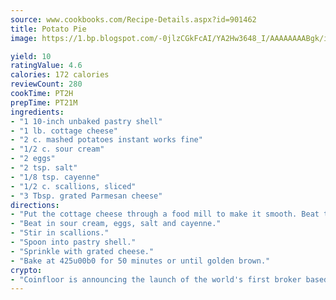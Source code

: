 ```yaml
---
source: www.cookbooks.com/Recipe-Details.aspx?id=901462
title: Potato Pie
image: https://1.bp.blogspot.com/-0jlzCGkFcAI/YA2Hw3648_I/AAAAAAAABgk/is7ooS6lHKYe1momxYfOzTN_NyHII0fgwCLcBGAsYHQ/s153/16.png

yield: 10
ratingValue: 4.6
calories: 172 calories
reviewCount: 280
cookTime: PT2H
prepTime: PT21M
ingredients:
- "1 10-inch unbaked pastry shell"
- "1 lb. cottage cheese"
- "2 c. mashed potatoes instant works fine"
- "1/2 c. sour cream"
- "2 eggs"
- "2 tsp. salt"
- "1/8 tsp. cayenne"
- "1/2 c. scallions, sliced"
- "3 Tbsp. grated Parmesan cheese"
directions:
- "Put the cottage cheese through a food mill to make it smooth. Beat the mashed potatoes into the cottage cheese."
- "Beat in sour cream, eggs, salt and cayenne."
- "Stir in scallions."
- "Spoon into pastry shell."
- "Sprinkle with grated cheese."
- "Bake at 425u00b0 for 50 minutes or until golden brown."
crypto:
- "Coinfloor is announcing the launch of the world's first broker based bitcoin marketplace."
---
```

